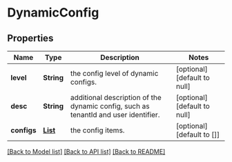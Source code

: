 # DynamicConfig
## Properties

| Name | Type | Description | Notes |
|------------ | ------------- | ------------- | -------------|
| **level** | **String** | the config level of dynamic configs. | [optional] [default to null] |
| **desc** | **String** | additional description of the dynamic config, such as tenantId and user identifier. | [optional] [default to null] |
| **configs** | [**List**](Config.md) | the config items. | [optional] [default to []] |

[[Back to Model list]](../README.md#documentation-for-models) [[Back to API list]](../README.md#documentation-for-api-endpoints) [[Back to README]](../README.md)

